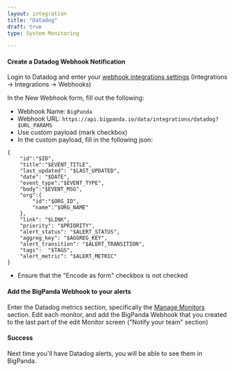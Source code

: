 ```yaml
---
layout: integration 
title: "Datadog"
draft: true
type: System Monitoring

---
```


#### Create a Datadog Webhook Notification  

Login to Datadog and enter your [webhook integrations settings](https://app.datadoghq.com/account/settings#integrations/webhooks) (Integrations -> Integrations -> Webhooks)

In the New Webhook form, fill out the following:  

* Webhook Name: `BigPanda`
* Webhook URL: `https://api.bigpanda.io/data/integrations/datadog?$URL_PARAMS`
* Use custom payload (mark checkbox)
* In the custom payload, fill in the following json:

```
{
    "id":"$ID",
    "title":"$EVENT_TITLE",
    "last_updated": "$LAST_UPDATED",
    "date": "$DATE",
    "event_type":"$EVENT_TYPE",
    "body":"$EVENT_MSG",
    "org":{
        "id":"$ORG_ID",
        "name":"$ORG_NAME"
    },
    "link": "$LINK",
    "priority": "$PRIORITY",
    "alert_status": "$ALERT_STATUS",
    "aggreg_key": "$AGGREG_KEY",
    "alert_transition": "$ALERT_TRANSITION",
    "tags":  "$TAGS",
    "alert_metric": "$ALERT_METRIC"
}
```

* Ensure that the "Encode as form" checkbox is not checked

<!-- section-separator -->

#### Add the BigPanda Webhook to your alerts

Enter the Datadog metrics section, specifically the [Manage Monitors](https://app.datadoghq.com/monitors) section.
Edit each monitor, and add the BigPanda Webhook that you created to the last part of the edit Monitor screen ("Notify your team" section)
 
<!-- section-separator -->

#### Success
Next time you'll have Datadog alerts, you will be able to see them in BigPanda.
